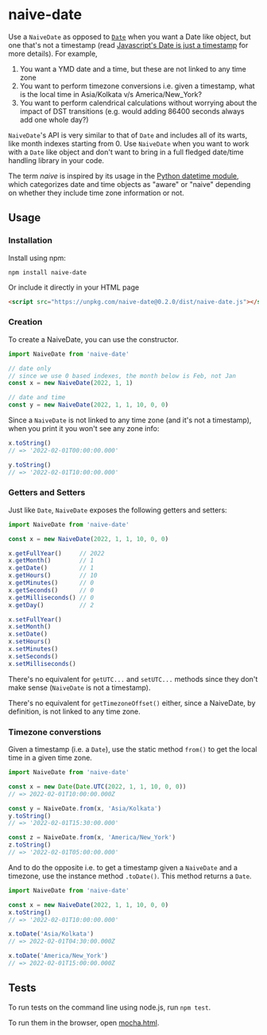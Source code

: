 # naive-date

Use a `NaiveDate` as opposed to [`Date`][Date] when you want a Date like object,
but one that's not a timestamp (read [Javascript's Date is just a
timestamp][Motivation] for more details). For example,

1. You want a YMD date and a time, but these are not linked to any time zone
2. You want to perform timezone conversions i.e. given a timestamp, what is the
   local time in Asia/Kolkata v/s America/New_York?
3. You want to perform calendrical calculations without worrying about the
   impact of DST transitions (e.g. would adding 86400 seconds always add one
   whole day?)

`NaiveDate`'s API is very similar to that of `Date` and includes all of its
warts, like month indexes starting from 0. Use `NaiveDate` when you want to work
with a `Date` like object and don't want to bring in a full fledged date/time
handling library in your code.

The term *naive* is inspired by its usage in the [Python datetime module][],
which categorizes date and time objects as "aware" or "naive" depending on
whether they include time zone information or not.

[Motivation]: https://lisper.in/javascript-date
[Date]: https://developer.mozilla.org/en-US/docs/Web/JavaScript/Reference/Global_Objects/Date
[Python datetime module]: https://docs.python.org/3/library/datetime.html

## Usage

### Installation

Install using npm:

```
npm install naive-date
```

Or include it directly in your HTML page

```html
<script src="https://unpkg.com/naive-date@0.2.0/dist/naive-date.js"></script>
```

### Creation

To create a NaiveDate, you can use the constructor.

```js
import NaiveDate from 'naive-date'

// date only
// since we use 0 based indexes, the month below is Feb, not Jan
const x = new NaiveDate(2022, 1, 1)

// date and time
const y = new NaiveDate(2022, 1, 1, 10, 0, 0)
```

Since a `NaiveDate` is not linked to any time zone (and it's not a timestamp),
when you print it you won't see any zone info:

```js
x.toString()
// => '2022-02-01T00:00:00.000'

y.toString()
// => '2022-02-01T10:00:00.000'
```

### Getters and Setters

Just like `Date`, `NaiveDate` exposes the following getters and setters:

```js
import NaiveDate from 'naive-date'

const x = new NaiveDate(2022, 1, 1, 10, 0, 0)

x.getFullYear()     // 2022
x.getMonth()        // 1
x.getDate()         // 1
x.getHours()        // 10
x.getMinutes()      // 0
x.getSeconds()      // 0
x.getMilliseconds() // 0
x.getDay()          // 2

x.setFullYear()
x.setMonth()
x.setDate()
x.setHours()
x.setMinutes()
x.setSeconds()
x.setMilliseconds()
```

There's no equivalent for `getUTC...` and `setUTC...` methods since they don't
make sense (`NaiveDate` is not a timestamp).

There's no equivalent for `getTimezoneOffset()` either, since a NaiveDate, by
definition, is not linked to any time zone.

### Timezone converstions

Given a timestamp (i.e. a `Date`), use the static method `from()` to get the
local time in a given time zone.

```js
import NaiveDate from 'naive-date'

const x = new Date(Date.UTC(2022, 1, 1, 10, 0, 0))
// => 2022-02-01T10:00:00.000Z

const y = NaiveDate.from(x, 'Asia/Kolkata')
y.toString()
// => '2022-02-01T15:30:00.000'

const z = NaiveDate.from(x, 'America/New_York')
z.toString()
// => '2022-02-01T05:00:00.000'
```

And to do the opposite i.e. to get a timestamp given a `NaiveDate` and a
timezone, use the instance method `.toDate()`. This method returns a `Date`.

```js
import NaiveDate from 'naive-date'

const x = new NaiveDate(2022, 1, 1, 10, 0, 0)
x.toString()
// => '2022-02-01T10:00:00.000'

x.toDate('Asia/Kolkata')
// => 2022-02-01T04:30:00.000Z

x.toDate('America/New_York')
// => 2022-02-01T15:00:00.000Z
```

## Tests

To run tests on the command line using node.js, run `npm test`.

To run them in the browser, open [mocha.html](mocha.html).
